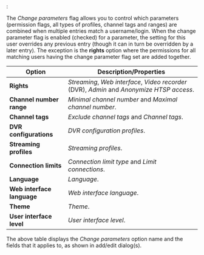 :

The *Change parameters* flag allows you to control which parameters
(permission flags, all types of profiles, channel tags and ranges) are
combined when multiple entries match a username/login. When the
change parameter flag is enabled (checked) for a parameter, the setting
for this user overrides any previous entry (though it can in turn be
overridden by a later entry). The exception is the **rights** option
where the permissions for all matching users having the change parameter
flag set are added together.

Option                     | Description/Properties
---------------------------|---------------------------
**Rights**                 | *Streaming*, *Web interface*, *Video recorder* (DVR), *Admin* and *Anonymize HTSP access*.
**Channel number range**   | *Minimal channel number* and *Maximal channel number*.
**Channel tags**           | *Exclude channel tags* and *Channel tags*.
**DVR configurations**     | *DVR configuration profiles*.
**Streaming profiles**     | *Streaming profiles*.
**Connection limits**      | *Connection limit type* and *Limit connections*.
**Language**               | *Language*.
**Web interface language** | *Web interface language*.
**Theme**                  | *Theme*.
**User interface level**   | *User interface level*.

The above table displays the *Change parameters* option name and the fields that it 
applies to, as shown in add/edit dialog(s).
